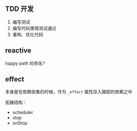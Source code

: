 ## TDD 开发
1. 编写测试
2. 编写代码使得测试通过
3. 重构、优化代码

## reactive
happy path 的命名?


## effect

本身是在依赖收集的时候，作为 `_effect` 属性存入跟踪的依赖之中

拓展结构：
- scheduler
- stop
- onStop



